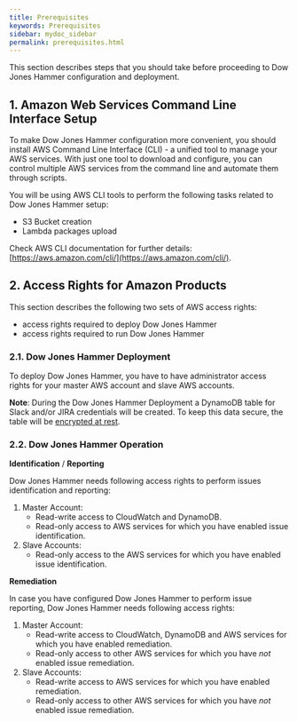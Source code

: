 ```yaml
---
title: Prerequisites
keywords: Prerequisites
sidebar: mydoc_sidebar
permalink: prerequisites.html
---
```


This section describes steps that you should take before proceeding to Dow Jones Hammer configuration and deployment.


## 1. Amazon Web Services Command Line Interface Setup

To make Dow Jones Hammer configuration more convenient, you should install AWS Command Line Interface (CLI) - a unified tool to manage your AWS services. With just one tool to download and configure, you can control multiple AWS services from the command line and automate them through scripts.

You will be using AWS CLI tools to perform the following tasks related to Dow Jones Hammer setup:
* S3 Bucket creation
* Lambda packages upload

Check AWS CLI documentation for further details: [https://aws.amazon.com/cli/](https://aws.amazon.com/cli/).

## 2. Access Rights for Amazon Products

This section describes the following two sets of AWS access rights:
* access rights required to deploy Dow Jones Hammer
* access rights required to run Dow Jones Hammer

### 2.1. Dow Jones Hammer Deployment

To deploy Dow Jones Hammer, you have to have administrator access rights for your master AWS account and slave AWS accounts.

**Note**: During the Dow Jones Hammer Deployment a DynamoDB table for Slack and/or JIRA credentials will be created. To keep this data secure, the table will be [encrypted at rest](https://docs.aws.amazon.com/amazondynamodb/latest/developerguide/EncryptionAtRest.html).

### 2.2. Dow Jones Hammer Operation

**Identification** / **Reporting**

Dow Jones Hammer needs following access rights to perform issues identification and reporting:
1. Master Account:
    * Read-write access to CloudWatch and DynamoDB.
    * Read-only access to AWS services for which you have enabled issue identification.
2. Slave Accounts:
    * Read-only access to the AWS services for which you have enabled issue identification.

**Remediation**

In case you have configured Dow Jones Hammer to perform issue reporting, Dow Jones Hammer needs following access rights:
1. Master Account:
    * Read-write access to CloudWatch, DynamoDB and AWS services for which you have enabled remediation.
    * Read-only access to other AWS services for which you have *not* enabled issue remediation.
2. Slave Accounts:
    * Read-write access to AWS services for which you have enabled remediation.
    * Read-only access to other AWS services for which you have *not* enabled issue remediation.
